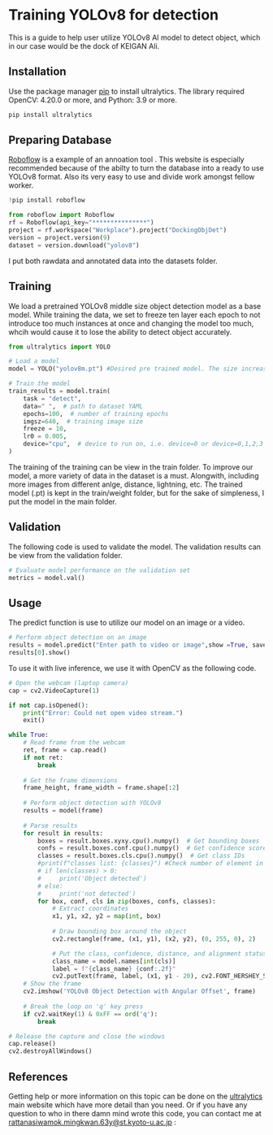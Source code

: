 # Training YOLOv8 for detection

This is a guide to help user utilize YOLOv8 AI model to detect object, which in our case would be the dock of KEIGAN Ali.

## Installation

Use the package manager [pip](https://pip.pypa.io/en/stable/) to install ultralytics. The library required OpenCV: 4.20.0 or more, and Python: 3.9 or more.

```bash
pip install ultralytics
```
## Preparing Database

[Roboflow](https://app.roboflow.com) is a example of an annoation tool . This website is especially 
recommended because of the abilty to turn the database into a ready to use YOLOv8 format. Also its very easy to use and divide work amongst fellow worker.

```python
!pip install roboflow

from roboflow import Roboflow
rf = Roboflow(api_key="***************")
project = rf.workspace("Workplace").project("DockingObjDet")
version = project.version(9)
dataset = version.download("yolov8")
```

I put both rawdata and annotated data into the datasets folder.
## Training

We load a pretrained YOLOv8 middle size object detection model as a base model. While training the data, we set to freeze ten layer each epoch to not introduce too much instances at once and changing the model too much, whcih would cause it to lose the ability to detect object accurately. 

```python
from ultralytics import YOLO

# Load a model
model = YOLO("yolov8m.pt") #Desired pre trained model. The size increases from n < s < m < l

# Train the model   
train_results = model.train(
    task = "detect",
    data=" ",  # path to dataset YAML
    epochs=100,  # number of training epochs
    imgsz=640,  # training image size
    freeze = 10,
    lr0 = 0.005,
    device="cpu",  # device to run on, i.e. device=0 or device=0,1,2,3 or device=cpu
)
```
The training of the training can be view in the train folder. To improve our model, a more variety of data in the dataset is a must. Alongwith, including more images from different anlge, distance, lightning, etc. The trained model (.pt) is kept in the train/weight folder, but for the sake of simpleness, I put the model in the main folder.

## Validation
The following code is used to validate the model. The validation results can be view from the validation folder.
```python
# Evaluate model performance on the validation set
metrics = model.val()
```

## Usage

The predict function is use to utilize our model on an image or a video.
```python
# Perform object detection on an image
results = model.predict("Enter path to video or image",show =True, save=True)
results[0].show()
```
To use it with live inference, we use it with OpenCV as the following code.

```python
# Open the webcam (laptop camera)
cap = cv2.VideoCapture(1)

if not cap.isOpened():
    print("Error: Could not open video stream.")
    exit()

while True:
    # Read frame from the webcam
    ret, frame = cap.read()
    if not ret:
        break
    
    # Get the frame dimensions
    frame_height, frame_width = frame.shape[:2]
    
    # Perform object detection with YOLOv8
    results = model(frame)
    
    # Parse results
    for result in results:
        boxes = result.boxes.xyxy.cpu().numpy()  # Get bounding boxes
        confs = result.boxes.conf.cpu().numpy()  # Get confidence scores
        classes = result.boxes.cls.cpu().numpy()  # Get class IDs
        #print(f"classes list: {classes}") #Check number of element in detected classes
        # if len(classes) > 0:
        #     print('Object detected')
        # else:
        #     print('not detected')
        for box, conf, cls in zip(boxes, confs, classes):
            # Extract coordinates
            x1, y1, x2, y2 = map(int, box)
            
            # Draw bounding box around the object
            cv2.rectangle(frame, (x1, y1), (x2, y2), (0, 255, 0), 2)

            # Put the class, confidence, distance, and alignment status text on the frame
            class_name = model.names[int(cls)]
            label = f"{class_name} {conf:.2f}"
            cv2.putText(frame, label, (x1, y1 - 20), cv2.FONT_HERSHEY_SIMPLEX, 0.5, (255, 0, 0), 2)
    # Show the frame
    cv2.imshow('YOLOv8 Object Detection with Angular Offset', frame)
    
    # Break the loop on 'q' key press
    if cv2.waitKey(1) & 0xFF == ord('q'):
        break

# Release the capture and close the windows
cap.release()
cv2.destroyAllWindows()
```

## References
Getting help or more information on this topic can be done on the [ultralytics](https://docs.ultralytics.com/) main website which have more detail than you need. Or if you have any question to who in there damn mind wrote this code, you can contact me at rattanasiwamok.mingkwan.63y@st.kyoto-u.ac.jp :
